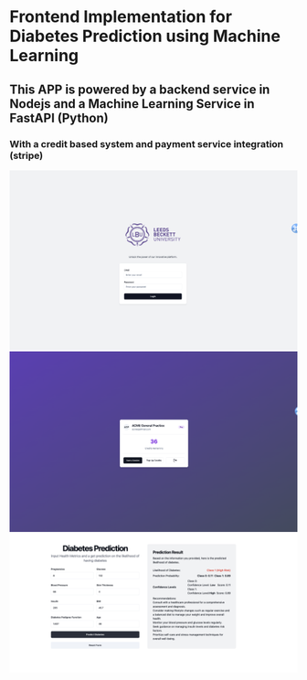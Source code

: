 # Frontend Implementation for Diabetes Prediction using Machine Learning

## This APP is powered by a backend service in Nodejs and a Machine Learning Service in FastAPI (Python)

### With a credit based system and payment service integration (stripe)

![Screenshot 1](/src/screens/image.png "Login Screen")
![Screenshot 2](/src/screens/dashboard.png "Dashboard Screen")
![Screenshot 3](/src/screens/prediction.png "Prediction Screen")
